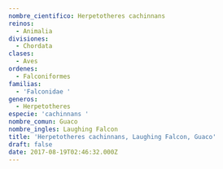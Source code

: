 ```yaml
---
nombre_cientifico: Herpetotheres cachinnans
reinos:
  - Animalia
divisiones:
  - Chordata
clases:
  - Aves
ordenes:
  - Falconiformes
familias:
  - 'Falconidae '
generos:
  - Herpetotheres
especie: 'cachinnans '
nombre_comun: Guaco
nombre_ingles: Laughing Falcon
title: 'Herpetotheres cachinnans, Laughing Falcon, Guaco'
draft: false
date: 2017-08-19T02:46:32.000Z
---
```


